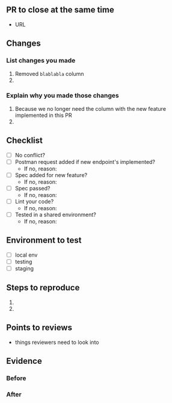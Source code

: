 ## PR to close at the same time

- URL

## Changes

### List changes you made

1. Removed `blablabla` column
2. 

### Explain why you made those changes

1. Because we no longer need the column with the new feature implemented in this PR
2. 

## Checklist

- [ ] No conflict?
- [ ] Postman request added if new endpoint's implemented?
    - If no, reason: 
- [ ] Spec added for new feature?
    - If no, reason: 
- [ ] Spec passed?
    - If no, reason: 
- [ ] Lint your code?
    - If no, reason: 
- [ ] Tested in a shared environment?
    - If no, reason: 

## Environment to test

- [ ] local env
- [ ] testing
- [ ] staging

## Steps to reproduce

1. 
2. 

## Points to reviews

- things reviewers need to look into

## Evidence

### Before

### After
